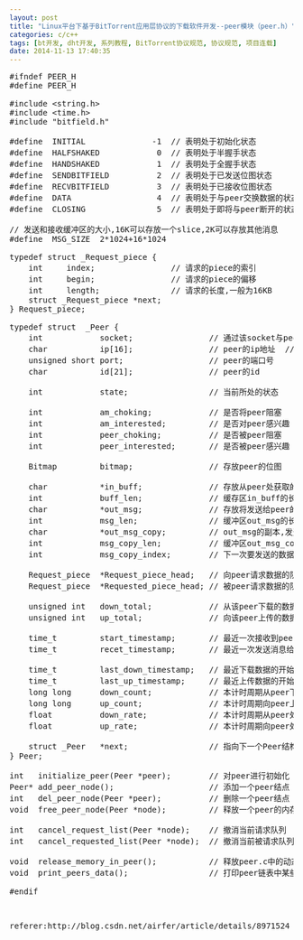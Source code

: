 ```yaml
---
layout: post
title: "Linux平台下基于BitTorrent应用层协议的下载软件开发--peer模块（peer.h）"
categories: c/c++
tags: [bt开发, dht开发, 系列教程, BitTorrent协议规范, 协议规范, 项目连载]
date: 2014-11-13 17:40:35
---
```


<pre name="code" class="cpp">#ifndef PEER_H
#define PEER_H

#include &lt;string.h&gt;
#include &lt;time.h&gt;
#include &quot;bitfield.h&quot;

#define  INITIAL              -1  // 表明处于初始化状态
#define  HALFSHAKED            0  // 表明处于半握手状态
#define  HANDSHAKED            1  // 表明处于全握手状态
#define  SENDBITFIELD          2  // 表明处于已发送位图状态
#define  RECVBITFIELD          3  // 表明处于已接收位图状态
#define  DATA                  4  // 表明处于与peer交换数据的状态
#define  CLOSING               5  // 表明处于即将与peer断开的状态

// 发送和接收缓冲区的大小,16K可以存放一个slice,2K可以存放其他消息
#define  MSG_SIZE  2*1024+16*1024

typedef struct _Request_piece {
	int     index;                // 请求的piece的索引
	int     begin;                // 请求的piece的偏移
	int     length;               // 请求的长度,一般为16KB
	struct _Request_piece *next;
} Request_piece;

typedef struct  _Peer {
	int            socket;                // 通过该socket与peer进行通信
	char           ip[16];                // peer的ip地址  //相当与每一个peer都是一个实体
	unsigned short port;                  // peer的端口号
	char           id[21];                // peer的id

	int            state;                 // 当前所处的状态

	int            am_choking;            // 是否将peer阻塞
	int            am_interested;         // 是否对peer感兴趣
	int            peer_choking;          // 是否被peer阻塞
	int            peer_interested;       // 是否被peer感兴趣

	Bitmap         bitmap;                // 存放peer的位图
	
	char           *in_buff;              // 存放从peer处获取的消息
	int            buff_len;              // 缓存区in_buff的长度
	char           *out_msg;              // 存放将发送给peer的消息
	int            msg_len;               // 缓冲区out_msg的长度
	char           *out_msg_copy;         // out_msg的副本,发送时使用该缓冲区 //这里的副本是什么意思？要如何发送？
	int            msg_copy_len;          // 缓冲区out_msg_copy的长度
	int            msg_copy_index;        // 下一次要发送的数据的偏移量

	Request_piece  *Request_piece_head;   // 向peer请求数据的队列
	Request_piece  *Requested_piece_head; // 被peer请求数据的队列

	unsigned int   down_total;            // 从该peer下载的数据的总和
	unsigned int   up_total;              // 向该peer上传的数据的总和

	time_t         start_timestamp;       // 最近一次接收到peer消息的时间
	time_t         recet_timestamp;       // 最近一次发送消息给peer的时间

	time_t         last_down_timestamp;   // 最近下载数据的开始时间
	time_t         last_up_timestamp;     // 最近上传数据的开始时间
	long long      down_count;            // 本计时周期从peer下载的数据的字节数
	long long      up_count;              // 本计时周期向peer上传的数据的字节数
	float          down_rate;             // 本计时周期从peer处下载数据的速度
	float          up_rate;               // 本计时周期向peer处上传数据的速度

	struct _Peer   *next;                 // 指向下一个Peer结构体
} Peer;

int   initialize_peer(Peer *peer);        // 对peer进行初始化
Peer* add_peer_node();                    // 添加一个peer结点
int   del_peer_node(Peer *peer);          // 删除一个peer结点
void  free_peer_node(Peer *node);         // 释放一个peer的内存

int   cancel_request_list(Peer *node);    // 撤消当前请求队列
int   cancel_requested_list(Peer *node);  // 撤消当前被请求队列

void  release_memory_in_peer();           // 释放peer.c中的动态分配的内存
void  print_peers_data();                 // 打印peer链表中某些成员的值,用于调试

#endif
</pre><br>



<pre>
referer:http://blog.csdn.net/airfer/article/details/8971524
</pre>
